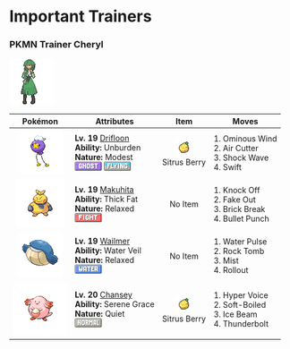 # Important Trainers

### PKMN Trainer Cheryl

![PKMN Trainer Cheryl](../../assets/important_trainers/cheryl.png "PKMN Trainer Cheryl")

| Pokémon | Attributes | Item | Moves |
|:-------:|------------|:----:|-------|
| ![Drifloon](../../assets/sprites/drifloon/front.gif "Drifloon: Because of the way it floats aimlessly, an old folktale calls it a “Signpost for Wandering Spirits.”") | **Lv. 19** [Drifloon](../../pokemon/drifloon.md/)<br>**Ability:** <span class="tooltip" title="Raises Speed if a held item is used.">Unburden</span><br>**Nature:** <span class="tooltip" title="[+Sp. Atk, -Atk]">Modest</span><br>![ghost](../../assets/types/ghost.png "Ghost") ![flying](../../assets/types/flying.png "Flying") | ![Sitrus Berry](../../assets/items/sitrus_berry.png "Sitrus Berry")<br><span class="tooltip" title="A Poffin ingredient. It may be used or held by a Pokémon to heal the user’s HP a little.">Sitrus Berry</span> | 1. <span class="tooltip" title="The user creates a gust of repulsive wind. It may also raise all the user’s stats at once.">Ominous Wind</span><br>2. <span class="tooltip" title="The user launches razorlike wind to slash the foe. It has a high critical-hit ratio.">Air Cutter</span><br>3. <span class="tooltip" title="The user strikes the foe with a quick jolt of electricity. This attack cannot be evaded.">Shock Wave</span><br>4. <span class="tooltip" title="Star-shaped rays are shot at the foe. This attack never misses. ">Swift</span> |
| ![Makuhita](../../assets/sprites/makuhita/front.gif "Makuhita: It toughens its body by slamming into thick trees. Many snapped trees can be found near its nest.") | **Lv. 19** [Makuhita](../../pokemon/makuhita.md/)<br>**Ability:** <span class="tooltip" title="Raises resistance to Fire-​ and Ice-type moves.">Thick Fat</span><br>**Nature:** <span class="tooltip" title="[+Def, -Spd]">Relaxed</span><br>![fighting](../../assets/types/fighting.png "Fighting")| No Item | 1. <span class="tooltip" title="The user slaps down the foe’s held item, preventing the item from being used during the battle.">Knock Off</span><br>2. <span class="tooltip" title="An attack that hits first and makes the target flinch. This move works only on the first turn.">Fake Out</span><br>3. <span class="tooltip" title="The user attacks with tough fists, etc. It can also break any barrier such as Light Screen and Reflect.">Brick Break</span><br>4. <span class="tooltip" title="The user strikes with a tough punch as fast as a bullet. This move always goes first.">Bullet Punch</span> |
| ![Wailmer](../../assets/sprites/wailmer/front.gif "Wailmer: On sunny days, it lands on beaches to bounce like a ball and play. It spouts water from its nose.") | **Lv. 19** [Wailmer](../../pokemon/wailmer.md/)<br>**Ability:** <span class="tooltip" title="Prevents the Pokémon from getting a burn.">Water Veil</span><br>**Nature:** <span class="tooltip" title="[+Def, -Spd]">Relaxed</span><br>![water](../../assets/types/water.png "Water")| No Item | 1. <span class="tooltip" title="The user attacks the foe with a pulsing blast of water. It may also confuse the foe.">Water Pulse</span><br>2. <span class="tooltip" title="Boulders are hurled at the foe. It also lowers the foe’s Speed by preventing its movement.">Rock Tomb</span><br>3. <span class="tooltip" title="The user cloaks its body with a white mist that prevents any of its stats from being cut for five turns.">Mist</span><br>4. <span class="tooltip" title="The user continually rolls into the foe over five turns. It becomes stronger each time it hits.">Rollout</span> |
| ![Chansey](../../assets/sprites/chansey/front.gif "Chansey: A kindly Pokémon that lays highly nutritious eggs and shares them with injured Pokémon or people.") | **Lv. 20** [Chansey](../../pokemon/chansey.md/)<br>**Ability:** <span class="tooltip" title="Boosts the likelihood of added effects appearing.">Serene Grace</span><br>**Nature:** <span class="tooltip" title="[+Sp. Atk, -Spd]">Quiet</span><br>![normal](../../assets/types/normal.png "Normal") | ![Sitrus Berry](../../assets/items/sitrus_berry.png "Sitrus Berry")<br><span class="tooltip" title="A Poffin ingredient. It may be used or held by a Pokémon to heal the user’s HP a little.">Sitrus Berry</span> | 1. <span class="tooltip" title="The user lets loose a horribly echoing shout with the power to inflict damage.">Hyper Voice</span><br>2. <span class="tooltip" title="The user restores its own HP by up to half of its maximum HP. It may also be used to heal an ally’s HP.">Soft-Boiled</span><br>3. <span class="tooltip" title="The foe is struck with an icy-cold beam of energy. It may also freeze the target solid.">Ice Beam</span><br>4. <span class="tooltip" title="A strong electric blast is loosed at the foe. It may also leave the foe paralyzed.">Thunderbolt</span> |


